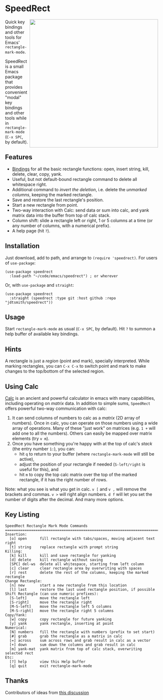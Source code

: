 # SpeedRect
<img src="https://user-images.githubusercontent.com/93749/223541236-cd77d56c-d1d0-40cd-8d69-f6c12dfe3d3a.png" width=423 align="right">


Quick key bindings and other tools for Emacs' `rectangle-mark-mode`.

SpeedRect is a small Emacs package that provides convenient "modal" key bindings and other tools while in `rectangle-mark-mode` (`C-x SPC`, by default).

## Features

- [Bindings](#key-listing) for all the basic rectangle functions: open, insert string, kill, delete, clear, copy, yank.
- Useful, but not default-bound rectangle command to delete all whitespace right.
- Additional command to _invert the deletion_, i.e. delete the _unmarked columns_, keeping the marked rectangle.
- Save and restore the last rectangle's position.
- Start a new rectangle from point. 
- Two-way interaction with Calc: send data or sum into calc, and yank matrix data into the buffer from top of calc stack.
- Column shift: slide a rectangle left or right, 1 or 5 columns at a time (or any number of columns, with a numerical prefix). 
- A help page (hit `?`). 

## Installation

Just download, add to path, and arrange to `(require 'speedrect)`.  For users of `use-package`:

```elisp
(use-package speedrect
  :load-path "~/code/emacs/speedrect") ; or wherever
```

Or, with `use-package` and `straight`:

```elisp
(use-package speedrect
  :straight (speedrect :type git :host github :repo "jdtsmith/speedrect"))
```
## Usage

Start `rectangle-mark-mode` as usual (`C-x SPC`, by default).  Hit `?` to summon a help buffer of available key bindings.


## Hints

A rectangle is just a _region_ (point and mark), specially interpreted.  While marking rectangles, you can `C-x C-x` to switch point and mark to make changes to the top/bottom of the selected region.

## Using Calc

[Calc](https://www.gnu.org/software/emacs/manual/html_mono/calc.html) is an ancient and powerful calculator in emacs with many capabilities, including operating on _matrix_ data.  In addition to simple sums, `SpeedRect` offers powerful two-way communication with calc:

1. It can send columns of numbers to calc as a _matrix_ (2D array of numbers).  Once in calc, you can operate on those numbers using a wide array of operations.  Many of these "just work" on matrices (e.g. `1 +` will add one to all the numbers).  Others can easily be mapped over matrix elements (try `v m`). 
2. Once you have something you're happy with at the top of calc's *stack* (the entry number `1:`), you can:
    - hit `q` to return to your buffer (where `rectangle-mark-mode` will still be active),
    - adjust the position of your rectangle if needed (`S-left/right` is useful for this), and
    - hit `m` to copy the top calc matrix over the top of the marked rectangle, if it has the right number of rows. 

Note: what you see is what you get in calc.  `v [` and `v ,` will remove the brackets and commas.  `v >` will right align numbers.  `d f` will let you set the number of digits after the decimal.  And many more options.  

## Key Listing

```
SpeedRect Rectangle Mark Mode Commands
============================================================================
Insertion:
  [o] open      fill rectangle with tabs/spaces, moving adjacent text right
  [t] string    replace rectangle with prompt string
Killing:
  [k] kill      kill and save rectangle for yanking
  [d] delete    kill rectangle without saving
  [SPC] del-ws  delete all whitespace, starting from left column
  [c] clear     clear rectangle area by overwriting with spaces
  [r] rest      delete the rest of the columns, keeping the marked rectangle
Change Rectangle:
  [n] new       start a new rectangle from this location
  [l] last      restore the last used rectangle position, if possible
Shift Rectangle (can use numeric prefixes):
  [S-left]      move the rectangle left
  [S-right]     move the rectangle right
  [M-S-left]    move the rectangle left 5 columns
  [M-S-right]   move the rectangle right 5 columns
Copy/Yank:
  [w] copy      copy rectangle for future yanking
  [y] yank      yank rectangle, inserting at point
Numerical:
  [N] numbers   fill the rectangle with numbers (prefix to set start)
  [#] grab      grab the rectangle as a matrix in calc
  [=] across    sum across rows and grab result in calc as a vector
  [+] down      sum down the columns and grab result in calc
  [m] yank-mat  yank matrix from top of calc stack, overwriting selected rect
Etc:
  [?] help      view this Help buffer
  [q] quit      exit rectangle-mark-mode
```

## Thanks
 Contributors of ideas from [this discussion](https://www.reddit.com/r/emacs/comments/11k9u73/a_tiny_modal_rectanglemarkmode/)

